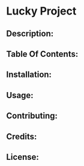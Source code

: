 # Lucky Project

## Description:

## Table Of Contents:

## Installation:

## Usage:

## Contributing:

## Credits:

## License:

